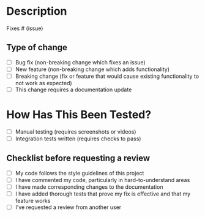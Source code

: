 # Description

<!-- Please include a summary of the changes towards the related issue. Please also  include relevant context. List any dependencies that are required for this change. -->

Fixes # (issue)

## Type of change
<!-- Please delete options that are not relevant. -->

- [ ] Bug fix (non-breaking change which fixes an issue)
- [ ] New feature (non-breaking change which adds functionality)
- [ ] Breaking change (fix or feature that would cause existing functionality to not work as expected)
- [ ] This change requires a documentation update

# How Has This Been Tested?

- [ ] Manual testing (requires screenshots or videos)
- [ ] Integration tests written (requires checks to pass)

## Checklist before requesting a review

- [ ] My code follows the style guidelines of this project
- [ ] I have commented my code, particularly in hard-to-understand areas
- [ ] I have made corresponding changes to the documentation
- [ ] I have added thorough tests that prove my fix is effective and that my feature works
- [ ] I've requested a review from another user
